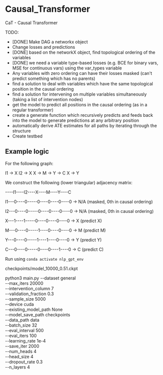 # Causal_Transformer
CaT - Causal Transformer

TODO:
- [DONE] Make DAG a networkx object
- Change losses and predictions
- [DONE] based on the networkX object, find topological ordering of the variables
- [DONE] we need a variable type-based losses (e.g. BCE for binary vars, MSE for continuous vars) using the var_types variable
- Any variables with zero ordering can have their losses masked (can't predict something which has no parents)
- find a solution to deal with variables which have the same topological position in the causal ordering
- find a solution for intervening on multiple variables simultaneously (taking a list of intervention nodes)
- get the model to predict all positions in the causal ordering (as in a regular transformer)
- create a generate function which recursively predicts and feeds back into the model to generate predictions at any arbitrary position
- automatically derive ATE estimates for all paths by iterating through the structure
- Create testbed


## Example logic

For the following graph:

I1 -> X
I2 -> X
X -> M -> Y -> C
X -> Y

We construct the following (lower triangular) adjacency matrix:

----I1----I2----X----M----Y----C

I1---0----0-----0----0----0----0  ->  N/A (masked, 0th in causal ordering)

I2---0----0-----0----0----0----0  ->  N/A (masked, 0th in causal ordering)

X---1----1-----0----0----0----0   ->  X  (predict X)

M---0----0-----1----0----0----0   ->  M  (predict M)

Y---0----0-----1----1----0----0   ->  Y  (predict Y)

C---0----0-----0----0----1----0   ->  C  (predict C) 



Run using ```conda activate nlp_gpt_env```

checkpoints/model_10000_0.51.ckpt

python3 main.py --dataset general \
--max_iters 20000 \
--intervention_column 7  \
--validation_fraction 0.3 \
--sample_size 5000  \
--device cuda \
--existing_model_path  None \
--model_save_path checkpoints \
--data_path data \
--batch_size 32 \
--eval_interval 500 \
--eval_iters 100 \
--learning_rate 1e-4 \
--save_iter 2000 \
--num_heads 4 \
--head_size 4 \
--dropout_rate 0.3 \
--n_layers 4 

